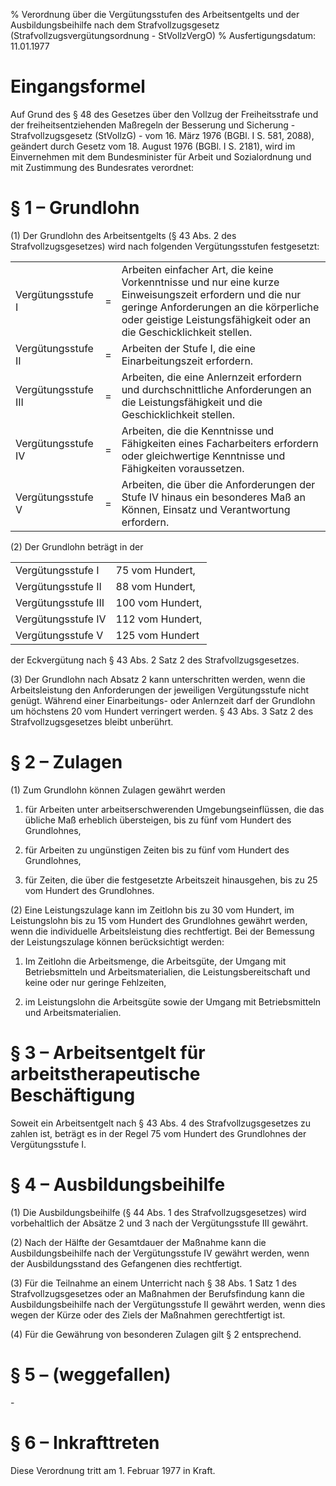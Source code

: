 % Verordnung über die Vergütungsstufen des Arbeitsentgelts und der Ausbildungsbeihilfe nach dem Strafvollzugsgesetz  (Strafvollzugsvergütungsordnung - StVollzVergO)
% Ausfertigungsdatum: 11.01.1977
 
# Eingangsformel

Auf Grund des § 48 des Gesetzes über den Vollzug der Freiheitsstrafe und der freiheitsentziehenden Maßregeln der Besserung und Sicherung - Strafvollzugsgesetz (StVollzG) - vom 16. März 1976 (BGBl. I S. 581, 2088), geändert durch Gesetz vom 18. August 1976 (BGBl. I S. 2181), wird im Einvernehmen mit dem Bundesminister für Arbeit und Sozialordnung und mit Zustimmung des Bundesrates verordnet:

# § 1 – Grundlohn

(1) Der Grundlohn des Arbeitsentgelts (§ 43 Abs. 2 des Strafvollzugsgesetzes) wird nach folgenden Vergütungsstufen festgesetzt:  

|                     |     |                                                                                                                                                                                                                          |
|:--------------------|:----|:-------------------------------------------------------------------------------------------------------------------------------------------------------------------------------------------------------------------------|
| Vergütungsstufe I   | =   | Arbeiten einfacher Art, die keine Vorkenntnisse und nur eine kurze Einweisungszeit erfordern und die nur geringe Anforderungen an die körperliche oder geistige Leistungsfähigkeit oder an die Geschicklichkeit stellen. |
| Vergütungsstufe II  | =   | Arbeiten der Stufe I, die eine Einarbeitungszeit erfordern.                                                                                                                                                              |
| Vergütungsstufe III | =   | Arbeiten, die eine Anlernzeit erfordern und durchschnittliche Anforderungen an die Leistungsfähigkeit und die Geschicklichkeit stellen.                                                                                  |
| Vergütungsstufe IV  | =   | Arbeiten, die die Kenntnisse und Fähigkeiten eines Facharbeiters erfordern oder gleichwertige Kenntnisse und Fähigkeiten voraussetzen.                                                                                   |
| Vergütungsstufe V   | =   | Arbeiten, die über die Anforderungen der Stufe IV hinaus ein besonderes Maß an Können, Einsatz und Verantwortung erfordern.                                                                                              |

(2) Der Grundlohn beträgt in der  

|                     |                  |
|:--------------------|:-----------------|
| Vergütungsstufe I   | 75 vom Hundert,  |
| Vergütungsstufe II  | 88 vom Hundert,  |
| Vergütungsstufe III | 100 vom Hundert, |
| Vergütungsstufe IV  | 112 vom Hundert, |
| Vergütungsstufe V   | 125 vom Hundert  |

  
der Eckvergütung nach § 43 Abs. 2 Satz 2 des Strafvollzugsgesetzes.

(3) Der Grundlohn nach Absatz 2 kann unterschritten werden, wenn die Arbeitsleistung den Anforderungen der jeweiligen Vergütungsstufe nicht genügt. Während einer Einarbeitungs- oder Anlernzeit darf der Grundlohn um höchstens 20 vom Hundert verringert werden. § 43 Abs. 3 Satz 2 des Strafvollzugsgesetzes bleibt unberührt.

# § 2 – Zulagen

(1) Zum Grundlohn können Zulagen gewährt werden

1. für Arbeiten unter arbeitserschwerenden Umgebungseinflüssen, die das übliche Maß erheblich übersteigen, bis zu fünf vom Hundert des Grundlohnes,

2. für Arbeiten zu ungünstigen Zeiten bis zu fünf vom Hundert des Grundlohnes,

3. für Zeiten, die über die festgesetzte Arbeitszeit hinausgehen, bis zu 25 vom Hundert des Grundlohnes.

(2) Eine Leistungszulage kann im Zeitlohn bis zu 30 vom Hundert, im Leistungslohn bis zu 15 vom Hundert des Grundlohnes gewährt werden, wenn die individuelle Arbeitsleistung dies rechtfertigt. Bei der Bemessung der Leistungszulage können berücksichtigt werden:

1. Im Zeitlohn die Arbeitsmenge, die Arbeitsgüte, der Umgang mit Betriebsmitteln und Arbeitsmaterialien, die Leistungsbereitschaft und keine oder nur geringe Fehlzeiten,

2. im Leistungslohn die Arbeitsgüte sowie der Umgang mit Betriebsmitteln und Arbeitsmaterialien.

# § 3 – Arbeitsentgelt für arbeitstherapeutische Beschäftigung

Soweit ein Arbeitsentgelt nach § 43 Abs. 4 des Strafvollzugsgesetzes zu zahlen ist, beträgt es in der Regel 75 vom Hundert des Grundlohnes der Vergütungsstufe I.

# § 4 – Ausbildungsbeihilfe

(1) Die Ausbildungsbeihilfe (§ 44 Abs. 1 des Strafvollzugsgesetzes) wird vorbehaltlich der Absätze 2 und 3 nach der Vergütungsstufe III gewährt.

(2) Nach der Hälfte der Gesamtdauer der Maßnahme kann die Ausbildungsbeihilfe nach der Vergütungsstufe IV gewährt werden, wenn der Ausbildungsstand des Gefangenen dies rechtfertigt.

(3) Für die Teilnahme an einem Unterricht nach § 38 Abs. 1 Satz 1 des Strafvollzugsgesetzes oder an Maßnahmen der Berufsfindung kann die Ausbildungsbeihilfe nach der Vergütungsstufe II gewährt werden, wenn dies wegen der Kürze oder des Ziels der Maßnahmen gerechtfertigt ist.

(4) Für die Gewährung von besonderen Zulagen gilt § 2 entsprechend.

# § 5 – (weggefallen)

\-

# § 6 – Inkrafttreten

Diese Verordnung tritt am 1. Februar 1977 in Kraft.
